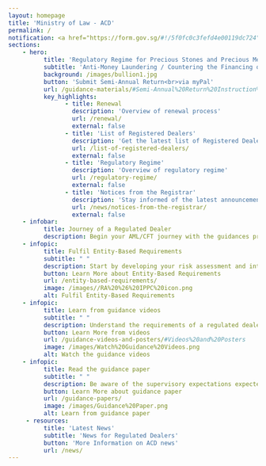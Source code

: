 ```yaml
---
layout: homepage
title: 'Ministry of Law - ACD'
permalink: /
notification: <a href="https://form.gov.sg/#!/5f0fc0c3fefd4e00119dc724" target="_blank">Sign up for the Compliance Training to build your AML/CFT capabilities!</a>
sections:
    - hero:
          title: 'Regulatory Regime for Precious Stones and Precious Metals Dealers'
          subtitle: 'Anti-Money Laundering / Countering the Financing of Terrorism Division (ACD)'
          background: /images/bullion1.jpg
          button: 'Submit Semi-Annual Return<br>via myPal'
          url: /guidance-materials/#Semi-Annual%20Return%20Instruction%20Guide
          key_highlights:
                - title: Renewal
                  description: 'Overview of renewal process'
                  url: /renewal/
                  external: false
                - title: 'List of Registered Dealers'
                  description: 'Get the latest list of Registered Dealers in Singapore'
                  url: /list-of-registered-dealers/
                  external: false
                - title: 'Regulatory Regime'
                  description: 'Overview of regulatory regime'
                  url: /regulatory-regime/
                  external: false
                - title: 'Notices from the Registrar'
                  description: 'Stay informed of the latest announcements'
                  url: /news/notices-from-the-registrar/
                  external: false
    - infobar:
          title: Journey of a Regulated Dealer
          description: Begin your AML/CFT journey with the guidances provided below         
    - infopic:
          title: Fulfil Entity-Based Requirements
          subtitle: " "
          description: Start by developing your risk assessment and internal policies, procedures and controls. Refer to the resources provided in your welcome email.
          button: Learn More about Entity-Based Requirements
          url: /entity-based-requirements/
          image: /images//RA%20%26%20IPPC%20icon.png
          alt: Fulfil Entity-Based Requirements
    - infopic:
          title: Learn from guidance videos
          subtitle: " "
          description: Understand the requirements of a regulated dealer before you perform a transaction.
          button: Learn More from videos
          url: /guidance-videos-and-posters/#Videos%20and%20Posters
          image: /images/Watch%20Guidance%20Videos.png
          alt: Watch the guidance videos
    - infopic:
          title: Read the guidance paper
          subtitle: " "
          description: Be aware of the supervisory expectations expected on regulated dealers in the precious stones and precious metals dealer sector.
          button: Learn More about guidance paper
          url: /guidance-papers/
          image: /images/Guidance%20Paper.png
          alt: Learn from guidance paper      
     - resources:
          title: 'Latest News'
          subtitle: 'News for Regulated Dealers'
          button: 'More Information on ACD news'
          url: /news/
---
```



